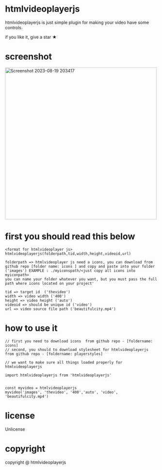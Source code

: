 # htmlvideoplayerjs

htmlvideoplayerjs is just simple plugin for making your video have some controls.

if you like it, give a star ★


# screenshot
<img width="500" alt="Screenshot 2023-08-19 203417" src="https://github.com/sureshpandiyan1/htmlvideoplayerjs/assets/112636345/7a303edb-7b6a-4f6a-9933-6fd5f0773811">


# first you should read this below
    <format for htmlvideoplayer js>
    htmlvideoplayerjs(folderpath,tid,width,height,videoid,url)

    folderpath => htmlvideoplayer js need a icons, you can download from github repo [folder name: icons ] and copy and paste into your folder ('images') EXAMPLE : ./myiconspath/<just copy all icons into myiconpath>
    you can name your folder whatever you want, but you must pass the full path where icons located on your project'

    tid => target id  ('thevideo')
    width => video width ('400')
    height => video height ('auto')
    videoid => should be unique id ('video')
    url => video source file path ('beautifulcity.mp4')


# how to use it

    // first you need to download icons  from github repo - [foldername: icons]
    // second, you should to download stylesheet for htmlvideoplayerjs from github repo - [foldername: playerstyles]

    // we want to make sure all things loaded properly for htmlvideoplayerjs

    import htmlvideoplayerjs from 'htmlvideoplayerjs'


    const myvideo = htmlvideoplayerjs
    myvideo('images', 'thevideo', '400','auto', 'video', 'beautifulcity.mp4')




# license
Unlicense

# copyright
copyright @ htmlvideoplayerjs
